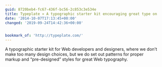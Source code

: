 ```yaml
---
guid: 8720beb4-fc67-436f-bc56-2c853c3e534e
title: Typeplate » A typographic starter kit encouraging great type on the Web
date: '2014-10-07T17:13:45+00:00'
changed: '2019-09-24T14:42:36+00:00'


bookmark_of: 'http://typeplate.com/'
---
```



A typographic starter kit for Web developers and designers, where we don’t make too many design choices, but we do set out patterns for proper markup and “pre-designed” styles for great Web typography.
